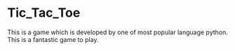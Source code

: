 # Tic_Tac_Toe
This is a game which is developed by one of most popular language python. This is a fantastic game to play. 

